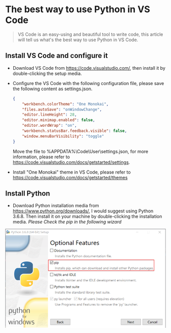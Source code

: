 # The best way to use Python in VS Code

> VS Code is an easy-using and beautiful tool to write code, this article will tell us what's the best way to use Python in VS Code.

## Install VS Code and configure it

- Download VS Code from <https://code.visualstudio.com/>, then install it by double-clicking the setup media.

- Configure the VS Code with the following configuration file, please save the following content as settings.json.

    ```json
    {
        "workbench.colorTheme": "One Monokai",
        "files.autoSave": "onWindowChange",
        "editor.lineHeight": 28,
        "editor.minimap.enabled": false,
        "editor.wordWrap": "on",
        "workbench.statusBar.feedback.visible": false,
        "window.menuBarVisibility": "toggle"
    }
    ```

    Move the file to %APPDATA%\Code\User\settings.json, for more information, please refer to <https://code.visualstudio.com/docs/getstarted/settings>.

- Install "One Monokai" theme in VS Code, please refer to <https://code.visualstudio.com/docs/getstarted/themes>

## Install Python 

- Download Python installation media from <https://www.python.org/downloads/>, I would suggest using Python 3.6.8. Then install it on your machine by double-clicking the installation media. _Please Check the pip in the following wizard_

![avatar](../images/python_install.png)

